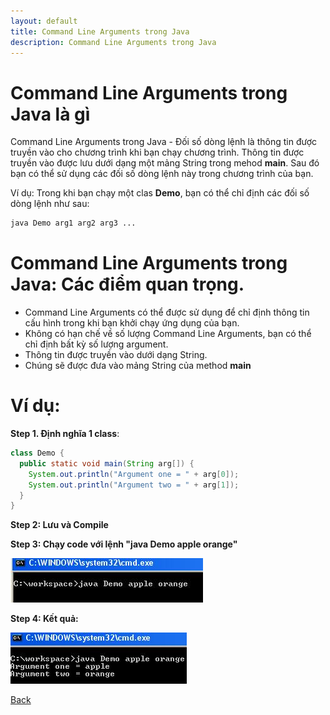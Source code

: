 ```yaml
---
layout: default
title: Command Line Arguments trong Java
description: Command Line Arguments trong Java
---
```


# Command Line Arguments trong Java là gì 
Command Line Arguments trong Java - Đối số dòng lệnh là thông tin được truyền vào cho chương trình khi bạn chạy chương trình. 
Thông tin được truyền vào được lưu dưới dạng một mảng String trong mehod **main**. 
Sau đó bạn có thể sử dụng các đối số dòng lệnh này trong chương trình của bạn.

Ví dụ: Trong khi bạn chạy một clas **Demo**, bạn có thể chỉ định các đối số dòng lệnh như sau:
```bash
java Demo arg1 arg2 arg3 ...
```

# Command Line Arguments trong Java: Các điểm quan trọng.
- Command Line Arguments có thể được sử dụng để chỉ định thông tin cấu hình trong khi bạn khởi chạy ứng dụng của bạn.
- Không có hạn chế về số lượng Command Line Arguments, bạn có thể chỉ định bất kỳ số lượng argument.
- Thông tin được truyền vào dưới dạng String.
- Chúng sẽ được đưa vào mảng String của method **main**

# Ví dụ:
**Step 1. Định nghĩa 1 class**:
```java
class Demo {
  public static void main(String arg[]) {
    System.out.println("Argument one = " + arg[0]);
    System.out.println("Argument two = " + arg[1]);
  }
}
```

**Step 2: Lưu và Compile**

**Step 3: Chạy code với lệnh "java Demo apple orange"**

![Command Line Arguments trong Java](./images/java-command-line-arguments-1.png)


**Step 4: Kết quả:**

![Command Line Arguments trong Java](./images/java-command-line-arguments-2.png)

[Back](./)
